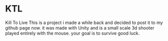 # KTL
Kill To Live
This is a project i made a while back and decided to post it to my github page now. it was made with Unity and is a small scale 3d shooter played entirely with the mouse. your goal is to survive good luck.
